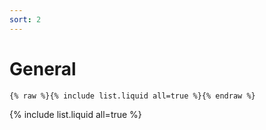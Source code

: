 ```yaml
---
sort: 2
---
```


# General

```
{% raw %}{% include list.liquid all=true %}{% endraw %}
```

{% include list.liquid all=true %}